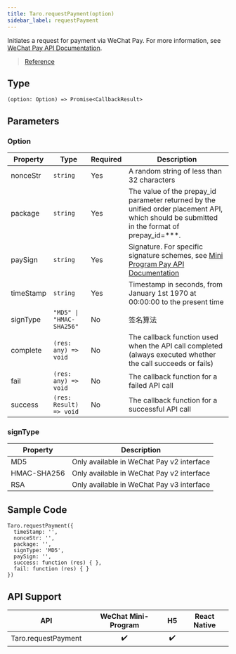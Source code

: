 ```yaml
---
title: Taro.requestPayment(option)
sidebar_label: requestPayment
---
```


Initiates a request for payment via WeChat Pay. For more information, see [WeChat Pay API Documentation](https://pay.weixin.qq.com/wiki/doc/api/wxa/wxa_api.php?chapter=7_3&index=1).

> [Reference](https://developers.weixin.qq.com/miniprogram/en/dev/api/open-api/payment/wx.requestPayment.html)

## Type

```tsx
(option: Option) => Promise<CallbackResult>
```

## Parameters

### Option

<table>
  <thead>
    <tr>
      <th>Property</th>
      <th>Type</th>
      <th style={{ textAlign: "center"}}>Required</th>
      <th>Description</th>
    </tr>
  </thead>
  <tbody>
    <tr>
      <td>nonceStr</td>
      <td><code>string</code></td>
      <td style={{ textAlign: "center"}}>Yes</td>
      <td>A random string of less than 32 characters</td>
    </tr>
    <tr>
      <td>package</td>
      <td><code>string</code></td>
      <td style={{ textAlign: "center"}}>Yes</td>
      <td>The value of the prepay_id parameter returned by the unified order placement API, which should be submitted in the format of prepay_id=***.</td>
    </tr>
    <tr>
      <td>paySign</td>
      <td><code>string</code></td>
      <td style={{ textAlign: "center"}}>Yes</td>
      <td>Signature. For specific signature schemes, see <a href="https://pay.weixin.qq.com/wiki/doc/api/wxa/wxa_api.php?chapter=7_7&amp;index=3">Mini Program Pay API Documentation</a></td>
    </tr>
    <tr>
      <td>timeStamp</td>
      <td><code>string</code></td>
      <td style={{ textAlign: "center"}}>Yes</td>
      <td>Timestamp in seconds, from January 1st 1970 at 00:00:00 to the present time</td>
    </tr>
    <tr>
      <td>signType</td>
      <td><code>&quot;MD5&quot; | &quot;HMAC-SHA256&quot;</code></td>
      <td style={{ textAlign: "center"}}>No</td>
      <td>签名算法</td>
    </tr>
    <tr>
      <td>complete</td>
      <td><code>(res: any) =&gt; void</code></td>
      <td style={{ textAlign: "center"}}>No</td>
      <td>The callback function used when the API call completed (always executed whether the call succeeds or fails)</td>
    </tr>
    <tr>
      <td>fail</td>
      <td><code>(res: any) =&gt; void</code></td>
      <td style={{ textAlign: "center"}}>No</td>
      <td>The callback function for a failed API call</td>
    </tr>
    <tr>
      <td>success</td>
      <td><code>(res: Result) =&gt; void</code></td>
      <td style={{ textAlign: "center"}}>No</td>
      <td>The callback function for a successful API call</td>
    </tr>
  </tbody>
</table>

### signType

<table>
  <thead>
    <tr>
      <th>Property</th>
      <th>Description</th>
    </tr>
  </thead>
  <tbody>
    <tr>
      <td>MD5</td>
      <td>Only available in WeChat Pay v2 interface</td>
    </tr>
    <tr>
      <td>HMAC-SHA256</td>
      <td>Only available in WeChat Pay v2 interface</td>
    </tr>
    <tr>
      <td>RSA</td>
      <td>Only available in WeChat Pay v3 interface</td>
    </tr>
  </tbody>
</table>

## Sample Code

```tsx
Taro.requestPayment({
  timeStamp: '',
  nonceStr: '',
  package: '',
  signType: 'MD5',
  paySign: '',
  success: function (res) { },
  fail: function (res) { }
})
```

## API Support

| API | WeChat Mini-Program | H5 | React Native |
| :---: | :---: | :---: | :---: |
| Taro.requestPayment | ✔️ | ✔️ |  |
